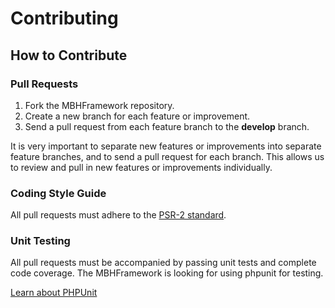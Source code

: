 # Contributing

## How to Contribute

### Pull Requests

1. Fork the MBHFramework repository.
2. Create a new branch for each feature or improvement.
3. Send a pull request from each feature branch to the **develop** branch.

It is very important to separate new features or improvements into separate feature branches, and to send a
pull request for each branch. This allows us to review and pull in new features or improvements individually.

### Coding Style Guide

All pull requests must adhere to the [PSR-2 standard](https://github.com/php-fig/fig-standards/blob/master/accepted/PSR-2-coding-style-guide.md).

### Unit Testing

All pull requests must be accompanied by passing unit tests and complete code coverage. The MBHFramework is looking for using phpunit for testing.

[Learn about PHPUnit](https://github.com/sebastianbergmann/phpunit/)
